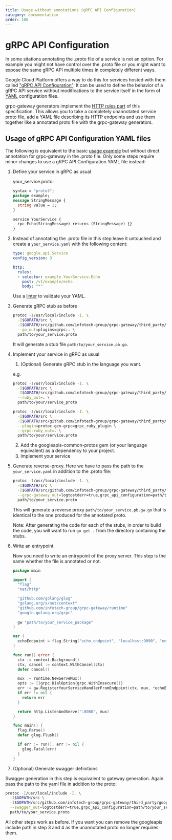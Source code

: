 ```yaml
---
title: Usage without annotations (gRPC API Configuration)
category: documentation
order: 100
---
```


# gRPC API Configuration
In some sitations annotating the .proto file of a service is not an option. For example you might not have control over the .proto file or you might want to expose the same gRPC API multiple times in completely different ways.

Google Cloud Platform offers a way to do this for services hosted with them called ["gRPC API Configuration"](https://cloud.google.com/endpoints/docs/grpc/grpc-service-config). It can be used to define the behavior of a gRPC API service without modifications to the service itself in the form of [YAML](https://en.wikipedia.org/wiki/YAML) configuration files.

grpc-gateway generators implement the [HTTP rules part](https://cloud.google.com/endpoints/docs/grpc-service-config/reference/rpc/google.api#httprule) of this specification. This allows you to take a completely unannotated service proto file, add a YAML file describing its HTTP endpoints and use them together like a annotated proto file with the grpc-gateway generators.

## Usage of gRPC API Configuration YAML files
The following is equivalent to the basic [usage example](usage.html) but without direct annotation for grpc-gateway in the .proto file. Only some steps require minor changes to use a gRPC API Configuration YAML file instead:

1. Define your service in gRPC as usual
   
   your_service.proto:
   ```protobuf
   syntax = "proto3";
   package example;
   message StringMessage {
     string value = 1;
   }
   
   service YourService {
     rpc Echo(StringMessage) returns (StringMessage) {}
   }
   ```

2. Instead of annotating the .proto file in this step leave it untouched and create a `your_service.yaml` with the following content:
    ```yaml
    type: google.api.Service
    config_version: 3

    http:
      rules:
      - selector: example.YourService.Echo
        post: /v1/example/echo
        body: "*"
    ```
    Use a [linter](http://www.yamllint.com/) to validate your YAML.

3. Generate gRPC stub as before
   
   ```sh
   protoc -I/usr/local/include -I. \
     -I$GOPATH/src \
     -I$GOPATH/src/github.com/infotech-group/grpc-gateway/third_party/googleapis \
     --go_out=plugins=grpc:. \
     path/to/your_service.proto
   ```
   
   It will generate a stub file `path/to/your_service.pb.go`.
4. Implement your service in gRPC as usual
   1. (Optional) Generate gRPC stub in the language you want.
     
     e.g.
     ```sh
     protoc -I/usr/local/include -I. \
       -I$GOPATH/src \
       -I$GOPATH/src/github.com/infotech-group/grpc-gateway/third_party/googleapis \
       --ruby_out=. \
       path/to/your/service_proto
     
     protoc -I/usr/local/include -I. \
       -I$GOPATH/src \
       -I$GOPATH/src/github.com/infotech-group/grpc-gateway/third_party/googleapis \
       --plugin=protoc-gen-grpc=grpc_ruby_plugin \
       --grpc-ruby_out=. \
       path/to/your/service.proto
     ```
   2. Add the googleapis-common-protos gem (or your language equivalent) as a dependency to your project.
   3. Implement your service

5. Generate reverse-proxy. Here we have to pass the path to the `your_service.yaml` in addition to the .proto file:
   ```sh
   protoc -I/usr/local/include -I. \
     -I$GOPATH/src \
     -I$GOPATH/src/github.com/infotech-group/grpc-gateway/third_party/googleapis \
     --grpc-gateway_out=logtostderr=true,grpc_api_configuration=path/to/your_service.yaml:. \
     path/to/your_service.proto
   ```
   
   This will generate a reverse proxy `path/to/your_service.pb.gw.go` that is identical to the one produced for the annotated proto.
 
   Note: After generating the code for each of the stubs, in order to build the code, you will want to run ```go get .``` from the directory containing the stubs.

6. Write an entrypoint 
   
   Now you need to write an entrypoint of the proxy server. This step is the same whether the file is annotated or not.
   ```go
   package main

   import (
     "flag"
     "net/http"
   
     "github.com/golang/glog"
     "golang.org/x/net/context"
     "github.com/infotech-group/grpc-gateway/runtime"
     "google.golang.org/grpc"
   	
     gw "path/to/your_service_package"
   )
   
   var (
     echoEndpoint = flag.String("echo_endpoint", "localhost:9090", "endpoint of YourService")
   )
   
   func run() error {
     ctx := context.Background()
     ctx, cancel := context.WithCancel(ctx)
     defer cancel()
   
     mux := runtime.NewServeMux()
     opts := []grpc.DialOption{grpc.WithInsecure()}
     err := gw.RegisterYourServiceHandlerFromEndpoint(ctx, mux, *echoEndpoint, opts)
     if err != nil {
       return err
     }
   
     return http.ListenAndServe(":8080", mux)
   }
   
   func main() {
     flag.Parse()
     defer glog.Flush()
   
     if err := run(); err != nil {
       glog.Fatal(err)
     }
   }
   ```

7. (Optional) Generate swagger definitions

Swagger generation in this step is equivalent to gateway generation. Again pass the path to the yaml file in addition to the proto:

   ```sh
   protoc -I/usr/local/include -I. \
     -I$GOPATH/src \
     -I$GOPATH/src/github.com/infotech-group/grpc-gateway/third_party/googleapis \
     --swagger_out=logtostderr=true,grpc_api_configuration=path/to/your_service.yaml:. \
     path/to/your_service.proto
   ```

All other steps work as before. If you want you can remove the googleapis include path in step 3 and 4 as the unannotated proto no longer requires them.
